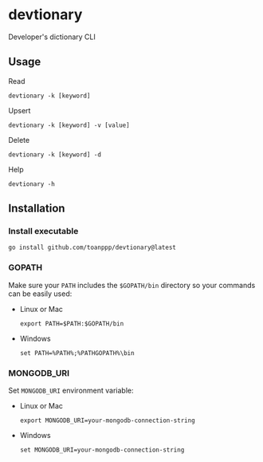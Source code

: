 # devtionary

Developer's dictionary CLI

## Usage

Read

```shell
devtionary -k [keyword]
```

Upsert

```shell
devtionary -k [keyword] -v [value]
```

Delete

```shell
devtionary -k [keyword] -d
```

Help

```shell
devtionary -h
```

## Installation

### Install executable

```shell
go install github.com/toanppp/devtionary@latest
```

### GOPATH

Make sure your `PATH` includes the `$GOPATH/bin` directory so your commands can be easily used:

- Linux or Mac
    ```shell
    export PATH=$PATH:$GOPATH/bin
    ```
  
- Windows
    ```shell
    set PATH=%PATH%;%PATHGOPATH%\bin
    ```

### MONGODB_URI

Set `MONGODB_URI` environment variable:

- Linux or Mac
    ```shell
    export MONGODB_URI=your-mongodb-connection-string
    ```

- Windows
    ```shell
    set MONGODB_URI=your-mongodb-connection-string
    ```
